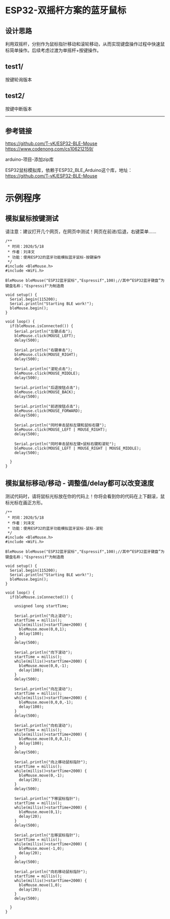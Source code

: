 # ESP32-双摇杆方案的蓝牙鼠标
## 设计思路
利用双摇杆，分别作为鼠标指针移动和滚轮移动，从而实现键盘操作过程中快速鼠标简单操作。后续考虑过渡为单摇杆+按键操作。

## test1/
按键轮询版本

## test2/
按键中断版本

--------
## 参考链接
https://github.com/T-vK/ESP32-BLE-Mouse
https://www.codenong.com/cs106212159/

arduino-项目-添加zip库

ESP32鼠标模拟库，依赖于ESP32_BLE_Arduino这个库，地址：https://github.com/T-vK/ESP32-BLE-Mouse

# 示例程序
## 模拟鼠标按键测试
请注意：建议打开几个网页，在网页中测试！网页在前进/后退，右键菜单......
```
/**
 * 时间：2020/5/18
 * 作者：刘泽文
 * 功能：使用ESP32的蓝牙功能模拟蓝牙鼠标-按键操作
 */
#include <BleMouse.h>
#include <WiFi.h>

BleMouse bleMouse("ESP32蓝牙鼠标","Espressif",100);//其中“ESP32蓝牙键盘”为键盘名称；"Espressif"为制造商

void setup() {
  Serial.begin(115200);
  Serial.println("Starting BLE work!");
  bleMouse.begin();
}

void loop() {
  if(bleMouse.isConnected()) {
    Serial.println("左键点击");
    bleMouse.click(MOUSE_LEFT);
    delay(500);

    Serial.println("右键单击");
    bleMouse.click(MOUSE_RIGHT);
    delay(500);

    Serial.println("滚轮点击");
    bleMouse.click(MOUSE_MIDDLE);
    delay(500);

    Serial.println("后退按钮点击");
    bleMouse.click(MOUSE_BACK);
    delay(500);

    Serial.println("前进按钮点击");
    bleMouse.click(MOUSE_FORWARD);
    delay(500);

    Serial.println("同时单击鼠标左键和鼠标右键");
    bleMouse.click(MOUSE_LEFT | MOUSE_RIGHT);
    delay(500);

    Serial.println("同时单击鼠标左键+鼠标右键和滚轮");
    bleMouse.click(MOUSE_LEFT | MOUSE_RIGHT | MOUSE_MIDDLE);
    delay(500);

  }
}
```

## 模拟鼠标移动/移动 - 调整值/delay都可以改变速度
测试代码时，请将鼠标光标放在你的代码上！你将会看到你的代码在上下翻滚，鼠标光标在画正方形。
```
/**
 * 时间：2020/5/18
 * 作者：刘泽文
 * 功能：使用ESP32的蓝牙功能模拟蓝牙鼠标-鼠标-滚轮
 */
#include <BleMouse.h>
#include <WiFi.h>

BleMouse bleMouse("ESP32蓝牙鼠标","Espressif",100);//其中“ESP32蓝牙键盘”为键盘名称；"Espressif"为制造商

void setup() {
  Serial.begin(115200);
  Serial.println("Starting BLE work!");
  bleMouse.begin();
}

void loop() {
  if(bleMouse.isConnected()) {

    unsigned long startTime;

    Serial.println("向上滚动");
    startTime = millis();
    while(millis()<startTime+2000) {
      bleMouse.move(0,0,1);
      delay(100);
    }
    delay(500);

    Serial.println("向下滚动");
    startTime = millis();
    while(millis()<startTime+2000) {
      bleMouse.move(0,0,-1);
      delay(100);
    }
    delay(500);

    Serial.println("向左滚动");
    startTime = millis();
    while(millis()<startTime+2000) {
      bleMouse.move(0,0,0,-1);
      delay(100);
    }
    delay(500);

    Serial.println("向右滚动");
    startTime = millis();
    while(millis()<startTime+2000) {
      bleMouse.move(0,0,0,1);
      delay(100);
    }
    delay(500);

    Serial.println("向上移动鼠标指针");
    startTime = millis();
    while(millis()<startTime+2000) {
      bleMouse.move(0,-1);
      delay(20);
    }
    delay(500);

    Serial.println("下移鼠标指针");
    startTime = millis();
    while(millis()<startTime+2000) {
      bleMouse.move(0,1);
      delay(20);
    }
    delay(500);

    Serial.println("左移鼠标指针");
    startTime = millis();
    while(millis()<startTime+2000) {
      bleMouse.move(-1,0);
      delay(20);
    }
    delay(500);

    Serial.println("向右移动鼠标指针");
    startTime = millis();
    while(millis()<startTime+2000) {
      bleMouse.move(1,0);
      delay(20);
    }
    delay(500);

  }
}
```

